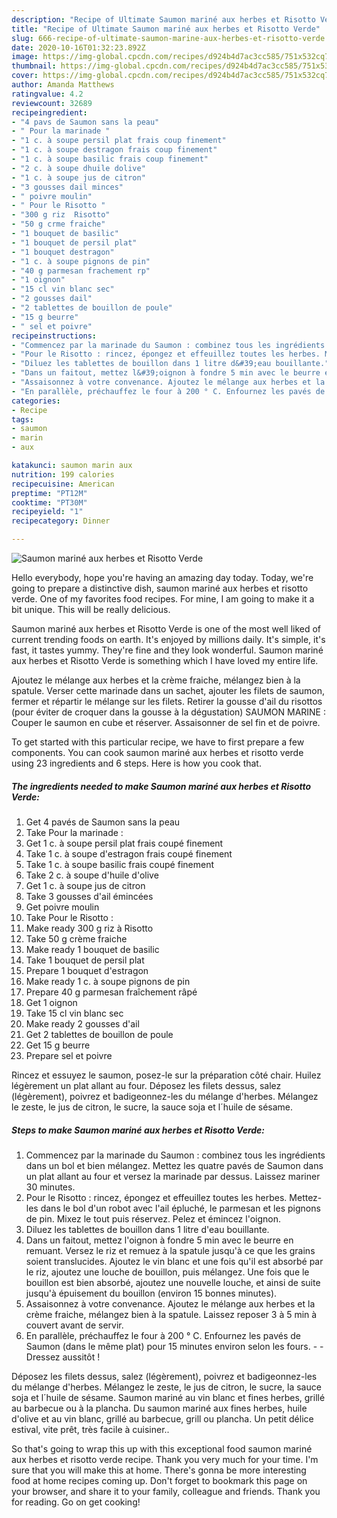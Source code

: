 ```yaml
---
description: "Recipe of Ultimate Saumon mariné aux herbes et Risotto Verde"
title: "Recipe of Ultimate Saumon mariné aux herbes et Risotto Verde"
slug: 666-recipe-of-ultimate-saumon-marine-aux-herbes-et-risotto-verde
date: 2020-10-16T01:32:23.892Z
image: https://img-global.cpcdn.com/recipes/d924b4d7ac3cc585/751x532cq70/saumon-marine-aux-herbes-et-risotto-verde-photo-principale-de-la-recette.jpg
thumbnail: https://img-global.cpcdn.com/recipes/d924b4d7ac3cc585/751x532cq70/saumon-marine-aux-herbes-et-risotto-verde-photo-principale-de-la-recette.jpg
cover: https://img-global.cpcdn.com/recipes/d924b4d7ac3cc585/751x532cq70/saumon-marine-aux-herbes-et-risotto-verde-photo-principale-de-la-recette.jpg
author: Amanda Matthews
ratingvalue: 4.2
reviewcount: 32689
recipeingredient:
- "4 pavs de Saumon sans la peau"
- " Pour la marinade "
- "1 c. à soupe persil plat frais coup finement"
- "1 c. à soupe destragon frais coup finement"
- "1 c. à soupe basilic frais coup finement"
- "2 c. à soupe dhuile dolive"
- "1 c. à soupe jus de citron"
- "3 gousses dail minces"
- " poivre moulin"
- " Pour le Risotto "
- "300 g riz  Risotto"
- "50 g crme fraiche"
- "1 bouquet de basilic"
- "1 bouquet de persil plat"
- "1 bouquet destragon"
- "1 c. à soupe pignons de pin"
- "40 g parmesan frachement rp"
- "1 oignon"
- "15 cl vin blanc sec"
- "2 gousses dail"
- "2 tablettes de bouillon de poule"
- "15 g beurre"
- " sel et poivre"
recipeinstructions:
- "Commencez par la marinade du Saumon : combinez tous les ingrédients dans un bol et bien mélangez. Mettez les quatre pavés de Saumon dans un plat allant au four et versez la marinade par dessus. Laissez mariner 30 minutes."
- "Pour le Risotto : rincez, épongez et effeuillez toutes les herbes. Mettez-les dans le bol d&#39;un robot avec l&#39;ail épluché, le parmesan et les pignons de pin. Mixez le tout puis réservez. Pelez et émincez l&#39;oignon."
- "Diluez les tablettes de bouillon dans 1 litre d&#39;eau bouillante."
- "Dans un faitout, mettez l&#39;oignon à fondre 5 min avec le beurre en remuant. Versez le riz et remuez à la spatule jusqu&#39;à ce que les grains soient translucides. Ajoutez le vin blanc et une fois qu&#39;il est absorbé par le riz, ajoutez une louche de bouillon, puis mélangez. Une fois que le bouillon est bien absorbé, ajoutez une nouvelle louche, et ainsi de suite jusqu&#39;à épuisement du bouillon (environ 15 bonnes minutes)."
- "Assaisonnez à votre convenance. Ajoutez le mélange aux herbes et la crème fraiche, mélangez bien à la spatule. Laissez reposer 3 à 5 min à couvert avant de servir."
- "En parallèle, préchauffez le four à 200 ° C. Enfournez les pavés de Saumon (dans le même plat) pour 15 minutes environ selon les fours.  Dressez aussitôt !"
categories:
- Recipe
tags:
- saumon
- marin
- aux

katakunci: saumon marin aux 
nutrition: 199 calories
recipecuisine: American
preptime: "PT12M"
cooktime: "PT30M"
recipeyield: "1"
recipecategory: Dinner

---
```



![Saumon mariné aux herbes et Risotto Verde](https://img-global.cpcdn.com/recipes/d924b4d7ac3cc585/751x532cq70/saumon-marine-aux-herbes-et-risotto-verde-photo-principale-de-la-recette.jpg)

Hello everybody, hope you're having an amazing day today. Today, we're going to prepare a distinctive dish, saumon mariné aux herbes et risotto verde. One of my favorites food recipes. For mine, I am going to make it a bit unique. This will be really delicious.

Saumon mariné aux herbes et Risotto Verde is one of the most well liked of current trending foods on earth. It's enjoyed by millions daily. It's simple, it's fast, it tastes yummy. They're fine and they look wonderful. Saumon mariné aux herbes et Risotto Verde is something which I have loved my entire life.

Ajoutez le mélange aux herbes et la crème fraiche, mélangez bien à la spatule. Verser cette marinade dans un sachet, ajouter les filets de saumon, fermer et répartir le mélange sur les filets. Retirer la gousse d&#39;ail du risottos (pour éviter de croquer dans la gousse à la dégustation) SAUMON MARINE : Couper le saumon en cube et réserver. Assaisonner de sel fin et de poivre.


To get started with this particular recipe, we have to first prepare a few components. You can cook saumon mariné aux herbes et risotto verde using 23 ingredients and 6 steps. Here is how you cook that.

<!--inarticleads1-->

##### The ingredients needed to make Saumon mariné aux herbes et Risotto Verde:

1. Get 4 pavés de Saumon sans la peau
1. Take  Pour la marinade :
1. Get 1 c. à soupe persil plat frais coupé finement
1. Take 1 c. à soupe d&#39;estragon frais coupé finement
1. Take 1 c. à soupe basilic frais coupé finement
1. Take 2 c. à soupe d&#39;huile d&#39;olive
1. Get 1 c. à soupe jus de citron
1. Take 3 gousses d&#39;ail émincées
1. Get  poivre moulin
1. Take  Pour le Risotto :
1. Make ready 300 g riz à Risotto
1. Take 50 g crème fraiche
1. Make ready 1 bouquet de basilic
1. Take 1 bouquet de persil plat
1. Prepare 1 bouquet d&#39;estragon
1. Make ready 1 c. à soupe pignons de pin
1. Prepare 40 g parmesan fraîchement râpé
1. Get 1 oignon
1. Take 15 cl vin blanc sec
1. Make ready 2 gousses d&#39;ail
1. Get 2 tablettes de bouillon de poule
1. Get 15 g beurre
1. Prepare  sel et poivre


Rincez et essuyez le saumon, posez-le sur la préparation côté chair. Huilez légèrement un plat allant au four. Déposez les filets dessus, salez (légèrement), poivrez et badigeonnez-les du mélange d&#39;herbes. Mélangez le zeste, le jus de citron, le sucre, la sauce soja et l´huile de sésame. 

<!--inarticleads2-->

##### Steps to make Saumon mariné aux herbes et Risotto Verde:

1. Commencez par la marinade du Saumon : combinez tous les ingrédients dans un bol et bien mélangez. Mettez les quatre pavés de Saumon dans un plat allant au four et versez la marinade par dessus. Laissez mariner 30 minutes.
1. Pour le Risotto : rincez, épongez et effeuillez toutes les herbes. Mettez-les dans le bol d&#39;un robot avec l&#39;ail épluché, le parmesan et les pignons de pin. Mixez le tout puis réservez. Pelez et émincez l&#39;oignon.
1. Diluez les tablettes de bouillon dans 1 litre d&#39;eau bouillante.
1. Dans un faitout, mettez l&#39;oignon à fondre 5 min avec le beurre en remuant. Versez le riz et remuez à la spatule jusqu&#39;à ce que les grains soient translucides. Ajoutez le vin blanc et une fois qu&#39;il est absorbé par le riz, ajoutez une louche de bouillon, puis mélangez. Une fois que le bouillon est bien absorbé, ajoutez une nouvelle louche, et ainsi de suite jusqu&#39;à épuisement du bouillon (environ 15 bonnes minutes).
1. Assaisonnez à votre convenance. Ajoutez le mélange aux herbes et la crème fraiche, mélangez bien à la spatule. Laissez reposer 3 à 5 min à couvert avant de servir.
1. En parallèle, préchauffez le four à 200 ° C. Enfournez les pavés de Saumon (dans le même plat) pour 15 minutes environ selon les fours. -  - Dressez aussitôt !


Déposez les filets dessus, salez (légèrement), poivrez et badigeonnez-les du mélange d&#39;herbes. Mélangez le zeste, le jus de citron, le sucre, la sauce soja et l´huile de sésame. Saumon mariné au vin blanc et fines herbes, grillé au barbecue ou à la plancha. Du saumon mariné aux fines herbes, huile d&#39;olive et au vin blanc, grillé au barbecue, grill ou plancha. Un petit délice estival, vite prêt, très facile à cuisiner.. 

So that's going to wrap this up with this exceptional food saumon mariné aux herbes et risotto verde recipe. Thank you very much for your time. I'm sure that you will make this at home. There's gonna be more interesting food at home recipes coming up. Don't forget to bookmark this page on your browser, and share it to your family, colleague and friends. Thank you for reading. Go on get cooking!
